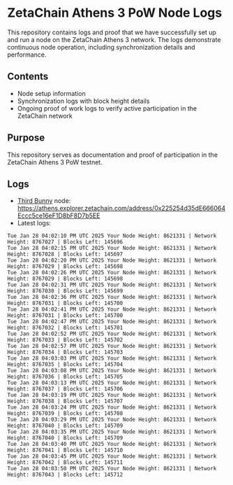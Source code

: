 # ZetaChain Athens 3 PoW Node Logs
This repository contains logs and proof that we have successfully set up and run a node on the ZetaChain Athens 3 network. The logs demonstrate continuous node operation, including synchronization details and performance.

## Contents
- Node setup information
- Synchronization logs with block height details
- Ongoing proof of work logs to verify active participation in the ZetaChain network

## Purpose
This repository serves as documentation and proof of participation in the ZetaChain Athens 3 PoW testnet.

## Logs

- [Third Bunny](https://thirdbunny.xyz/) node: https://athens.explorer.zetachain.com/address/0x225254d35dE666064Eccc5ce16eF1D8bF8D7b5EE
- Latest logs:
```
Tue Jan 28 04:02:10 PM UTC 2025 Your Node Height: 8621331 | Network Height: 8767027 | Blocks Left: 145696
Tue Jan 28 04:02:15 PM UTC 2025 Your Node Height: 8621331 | Network Height: 8767028 | Blocks Left: 145697
Tue Jan 28 04:02:20 PM UTC 2025 Your Node Height: 8621331 | Network Height: 8767029 | Blocks Left: 145698
Tue Jan 28 04:02:26 PM UTC 2025 Your Node Height: 8621331 | Network Height: 8767029 | Blocks Left: 145698
Tue Jan 28 04:02:31 PM UTC 2025 Your Node Height: 8621331 | Network Height: 8767030 | Blocks Left: 145699
Tue Jan 28 04:02:36 PM UTC 2025 Your Node Height: 8621331 | Network Height: 8767031 | Blocks Left: 145700
Tue Jan 28 04:02:41 PM UTC 2025 Your Node Height: 8621331 | Network Height: 8767031 | Blocks Left: 145700
Tue Jan 28 04:02:47 PM UTC 2025 Your Node Height: 8621331 | Network Height: 8767032 | Blocks Left: 145701
Tue Jan 28 04:02:52 PM UTC 2025 Your Node Height: 8621331 | Network Height: 8767033 | Blocks Left: 145702
Tue Jan 28 04:02:57 PM UTC 2025 Your Node Height: 8621331 | Network Height: 8767034 | Blocks Left: 145703
Tue Jan 28 04:03:03 PM UTC 2025 Your Node Height: 8621331 | Network Height: 8767035 | Blocks Left: 145704
Tue Jan 28 04:03:08 PM UTC 2025 Your Node Height: 8621331 | Network Height: 8767036 | Blocks Left: 145705
Tue Jan 28 04:03:13 PM UTC 2025 Your Node Height: 8621331 | Network Height: 8767037 | Blocks Left: 145706
Tue Jan 28 04:03:19 PM UTC 2025 Your Node Height: 8621331 | Network Height: 8767038 | Blocks Left: 145707
Tue Jan 28 04:03:24 PM UTC 2025 Your Node Height: 8621331 | Network Height: 8767039 | Blocks Left: 145708
Tue Jan 28 04:03:29 PM UTC 2025 Your Node Height: 8621331 | Network Height: 8767040 | Blocks Left: 145709
Tue Jan 28 04:03:35 PM UTC 2025 Your Node Height: 8621331 | Network Height: 8767040 | Blocks Left: 145709
Tue Jan 28 04:03:40 PM UTC 2025 Your Node Height: 8621331 | Network Height: 8767041 | Blocks Left: 145710
Tue Jan 28 04:03:45 PM UTC 2025 Your Node Height: 8621331 | Network Height: 8767042 | Blocks Left: 145711
Tue Jan 28 04:03:50 PM UTC 2025 Your Node Height: 8621331 | Network Height: 8767043 | Blocks Left: 145712
```
